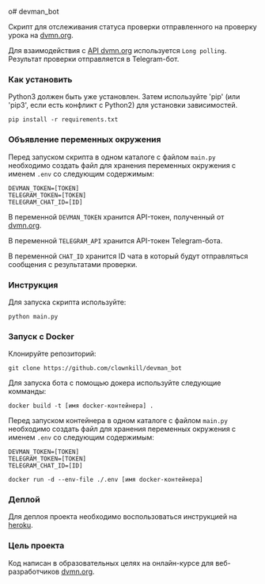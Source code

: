 o# devman_bot
 
Скрипт для отслеживания статуса проверки отправленного на проверку урока на [dvmn.org](https://dvmn.org).

Для взаимодействия с [API dvmn.org](https://dvmn.org/api/docs/) используется `Long polling`.
 Результат проверки отправляется в Telegram-бот.

### Как установить
Python3 должен быть уже установлен. Затем используйте 'pip' (или 'pip3', если есть конфликт с Python2) для установки зависимостей.

```
pip install -r requirements.txt
```

### Объявление переменных окружения
Перед запуском скрипта в одном каталоге с файлом `main.py` необходимо создать файл для хранения переменных окружения с именем `.env` со следующим содержимым:
```
DEVMAN_TOKEN=[TOKEN]
TELEGRAM_TOKEN=[TOKEN]
TELEGRAM_CHAT_ID=[ID]
```
В переменной `DEVMAN_TOKEN` хранится API-токен, полученный от [dvmn.org](https://dvmn.org/api/docs/).

В переменной `TELEGRAM_API` хранится API-токен Telegram-бота.

В переменной `CHAT_ID` хранится ID чата в который будут отправляться сообщения с результатами проверки.

### Инструкция
Для запуска скрипта используйте: 
```
python main.py
```


### Запуск с Docker
Клонируйте репозиторий:
```
git clone https://github.com/clownkill/devman_bot
```
Для запуска бота с помощью докера используйте следующие комманды:
```
docker build -t [имя docker-контейнера] .
```
Перед запуском контейнера в одном каталоге с файлом `main.py` необходимо создать файл для хранения переменных окружения с именем `.env` со следующим содержимым:
```
DEVMAN_TOKEN=[TOKEN]
TELEGRAM_TOKEN=[TOKEN]
TELEGRAM_CHAT_ID=[ID]
```
```
docker run -d --env-file ./.env [имя docker-контейнера]
```

### Деплой

Для деплоя проекта необходимо воспользоваться инструкцией на [heroku](https://devcenter.heroku.com/articles/build-docker-images-heroku-yml).


### Цель проекта

Код написан в образовательных целях на онлайн-курсе для веб-разработчиков [dvmn.org](https://dvmn.org).